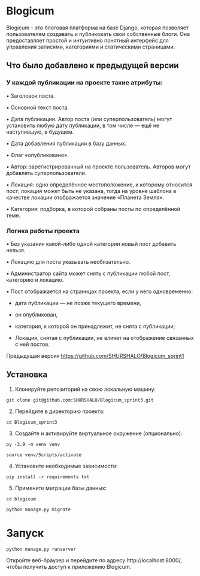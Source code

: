 # Blogicum
Blogicum - это блоговая платформа на базе Django, которая позволяет пользователям создавать и публиковать свои собственные блоги. Она предоставляет простой и интуитивно понятный интерфейс для управления записями, категориями и статическими страницами.

## Что было добавлено к предыдущей версии

### У каждой публикации на проекте такие атрибуты:
  • Заголовок поста.

  • Основной текст поста.

  • Дата публикации. Автор поста (или суперпользователь) могут установить любую дату публикации, в том числе — ещё не наступившую, в будущем.

  • Дата добавления публикации в базу данных.

  • Флаг «опубликовано».

  • Автор: зарегистрированный на проекте пользователь. Авторов могут добавлять суперпользователи.

  • Локация: одно определённое местоположение, к которому относится пост; локация может быть не указана, тогда на уровне шаблона в качестве локации отображается значение «Планета Земля».

  • Категория: подборка, в которой собраны посты по определённой теме.

### Логика работы проекта
  • Без указания какой-либо одной категории новый пост добавить нельзя.

  • Локацию для поста указывать необязательно.

  • Администратор сайта может снять с публикации любой пост, категорию и локацию.

  • Пост отображается на страницах проекта, если у него одновременно:

   - дата публикации — не позже текущего времени,

   - он опубликован,

   - категория, к которой он принадлежит, не снята с публикации;

   - Локация, снятая с публикации, не влияет на отображение связанных с ней постов.

Предыдущая версия https://github.com/SHURSHALO/Blogicum_sprint1
## Установка
1. Клонируйте репозиторий на свою локальную машину:
```
git clone git@github.com:SHURSHALO/Blogicum_sprint3.git
```
2. Перейдите в директорию проекта:
```
cd Blogicum_sprint3
```
3. Создайте и активируйте виртуальное окружение (опционально):
```
py -3.9 -m venv venv
```
```
source venv/Scripts/activate
```

4. Установите необходимые зависимости:
```
pip install -r requirements.txt
```
5. Примените миграции базы данных:
```
cd blogicum
```
```
python manage.py migrate
```
# Запуск
```
python manage.py runserver
```
Откройте веб-браузер и перейдите по адресу http://localhost:8000/, чтобы получить доступ к приложению Blogicum.

